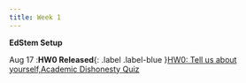 ```yaml
---
title: Week 1
---
```


**EdStem Setup**

Aug 17
:**HW0 Released**{: .label .label-blue }[HW0: Tell us about yourself,Academic Dishonesty Quiz](https://edstem.org/us/courses/41263/lessons/72112/slides/384157)

